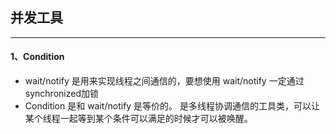 ## 并发工具

-----------------

#### 1、Condition
- wait/notify 是用来实现线程之间通信的，要想使用 wait/notify 一定通过synchronized加锁
- Condition 是和 wait/notify 是等价的。  是多线程协调通信的工具类，可以让某个线程一起等到某个条件可以满足的时候才可以被唤醒。